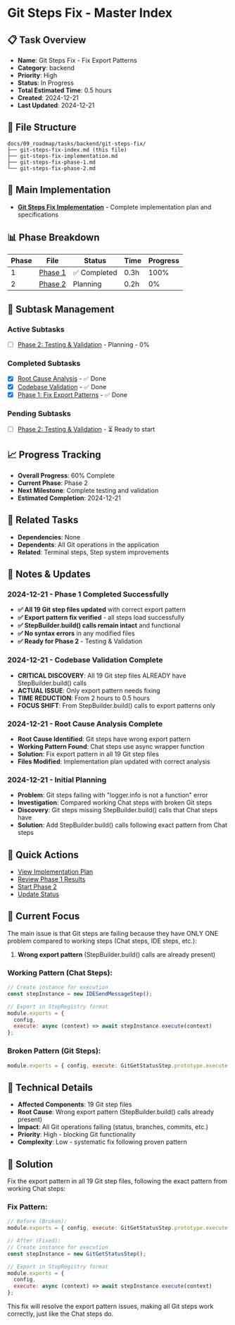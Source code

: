 # Git Steps Fix - Master Index

## 📋 Task Overview
- **Name**: Git Steps Fix - Fix Export Patterns
- **Category**: backend
- **Priority**: High
- **Status**: In Progress
- **Total Estimated Time**: 0.5 hours
- **Created**: 2024-12-21
- **Last Updated**: 2024-12-21

## 📁 File Structure
```
docs/09_roadmap/tasks/backend/git-steps-fix/
├── git-steps-fix-index.md (this file)
├── git-steps-fix-implementation.md
├── git-steps-fix-phase-1.md
└── git-steps-fix-phase-2.md
```

## 🎯 Main Implementation
- **[Git Steps Fix Implementation](./git-steps-fix-implementation.md)** - Complete implementation plan and specifications

## 📊 Phase Breakdown
| Phase | File | Status | Time | Progress |
|-------|------|--------|------|----------|
| 1 | [Phase 1](./git-steps-fix-phase-1.md) | ✅ Completed | 0.3h | 100% |
| 2 | [Phase 2](./git-steps-fix-phase-2.md) | Planning | 0.2h | 0% |

## 🔄 Subtask Management
### Active Subtasks
- [ ] [Phase 2: Testing & Validation](./git-steps-fix-phase-2.md) - Planning - 0%

### Completed Subtasks
- [x] [Root Cause Analysis](./git-steps-fix-implementation.md#root-cause-analysis) - ✅ Done
- [x] [Codebase Validation](./git-steps-fix-implementation.md#validation-results---2024-12-21) - ✅ Done
- [x] [Phase 1: Fix Export Patterns](./git-steps-fix-phase-1.md) - ✅ Done

### Pending Subtasks
- [ ] [Phase 2: Testing & Validation](./git-steps-fix-phase-2.md) - ⏳ Ready to start

## 📈 Progress Tracking
- **Overall Progress**: 60% Complete
- **Current Phase**: Phase 2
- **Next Milestone**: Complete testing and validation
- **Estimated Completion**: 2024-12-21

## 🔗 Related Tasks
- **Dependencies**: None
- **Dependents**: All Git operations in the application
- **Related**: Terminal steps, Step system improvements

## 📝 Notes & Updates
### 2024-12-21 - Phase 1 Completed Successfully
- **✅ All 19 Git step files updated** with correct export pattern
- **✅ Export pattern fix verified** - all steps load successfully
- **✅ StepBuilder.build() calls remain intact** and functional
- **✅ No syntax errors** in any modified files
- **✅ Ready for Phase 2** - Testing & Validation

### 2024-12-21 - Codebase Validation Complete
- **CRITICAL DISCOVERY**: All 19 Git step files ALREADY have StepBuilder.build() calls
- **ACTUAL ISSUE**: Only export pattern needs fixing
- **TIME REDUCTION**: From 2 hours to 0.5 hours
- **FOCUS SHIFT**: From StepBuilder.build() calls to export patterns only

### 2024-12-21 - Root Cause Analysis Complete
- **Root Cause Identified**: Git steps have wrong export pattern
- **Working Pattern Found**: Chat steps use async wrapper function
- **Solution**: Fix export pattern in all 19 Git step files
- **Files Modified**: Implementation plan updated with correct analysis

### 2024-12-21 - Initial Planning
- **Problem**: Git steps failing with "logger.info is not a function" error
- **Investigation**: Compared working Chat steps with broken Git steps
- **Discovery**: Git steps missing StepBuilder.build() calls that Chat steps have
- **Solution**: Add StepBuilder.build() calls following exact pattern from Chat steps

## 🚀 Quick Actions
- [View Implementation Plan](./git-steps-fix-implementation.md)
- [Review Phase 1 Results](./git-steps-fix-phase-1.md)
- [Start Phase 2](./git-steps-fix-phase-2.md)
- [Update Status](#notes--updates)

## 🎯 Current Focus
The main issue is that Git steps are failing because they have ONLY ONE problem compared to working steps (Chat steps, IDE steps, etc.):

1. **Wrong export pattern** (StepBuilder.build() calls are already present)

### Working Pattern (Chat Steps):
```javascript
// Create instance for execution
const stepInstance = new IDESendMessageStep();

// Export in StepRegistry format
module.exports = {
  config,
  execute: async (context) => await stepInstance.execute(context)
};
```

### Broken Pattern (Git Steps):
```javascript
module.exports = { config, execute: GitGetStatusStep.prototype.execute.bind(new GitGetStatusStep()) };
```

## 🔧 Technical Details
- **Affected Components**: 19 Git step files
- **Root Cause**: Wrong export pattern (StepBuilder.build() calls already present)
- **Impact**: All Git operations failing (status, branches, commits, etc.)
- **Priority**: High - blocking Git functionality
- **Complexity**: Low - systematic fix following proven pattern

## 🎯 Solution
Fix the export pattern in all 19 Git step files, following the exact pattern from working Chat steps:

### Fix Pattern:
```javascript
// Before (Broken):
module.exports = { config, execute: GitGetStatusStep.prototype.execute.bind(new GitGetStatusStep()) };

// After (Fixed):
// Create instance for execution
const stepInstance = new GitGetStatusStep();

// Export in StepRegistry format
module.exports = {
  config,
  execute: async (context) => await stepInstance.execute(context)
};
```

This fix will resolve the export pattern issues, making all Git steps work correctly, just like the Chat steps do. 